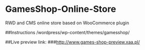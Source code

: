 # GamesShop-Online-Store
RWD and CMS online store based on WooCommerce plugin

##Instructions
/wordpress/wp-content/themes/gamesshop/

##Live preview link:
###http://www.games-shop-preview.xaa.pl/
